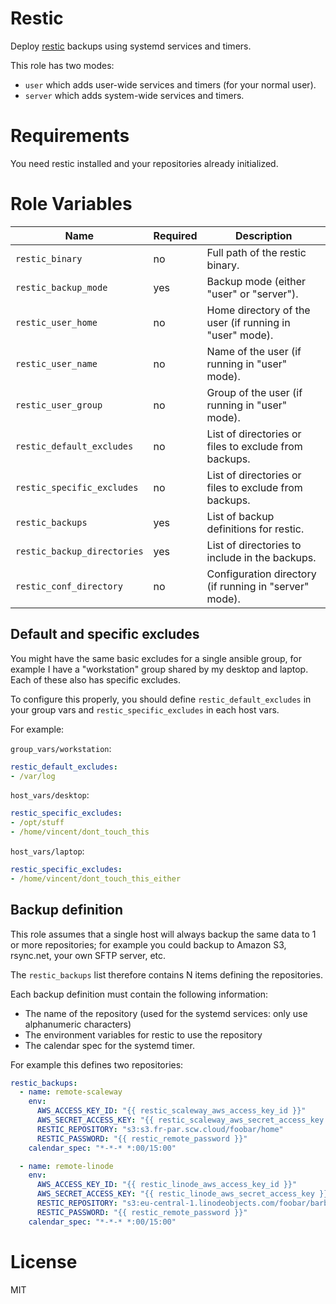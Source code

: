 # Restic

Deploy [restic](https://restic.net/) backups using systemd services and timers.

This role has two modes:
* `user` which adds user-wide services and timers (for your normal user).
* `server` which adds system-wide services and timers.

# Requirements

You need restic installed and your repositories already initialized.

# Role Variables

| Name                          | Required | Description
| --------------                | -------- | -----------------------------------
| `restic_binary`               | no       | Full path of the restic binary.
| `restic_backup_mode`          | yes      | Backup mode (either "user" or "server").
| `restic_user_home`            | no       | Home directory of the user (if running in "user" mode).
| `restic_user_name`            | no       | Name of the user (if running in "user" mode).
| `restic_user_group`           | no       | Group of the user (if running in "user" mode).
| `restic_default_excludes`     | no       | List of directories or files to exclude from backups.
| `restic_specific_excludes`    | no       | List of directories or files to exclude from backups.
| `restic_backups`              | yes      | List of backup definitions for restic.
| `restic_backup_directories`   | yes      | List of directories to include in the backups.
| `restic_conf_directory`       | no       | Configuration directory (if running in "server" mode).

## Default and specific excludes

You might have the same basic excludes for a single ansible group, for example I have a "workstation" group
shared by my desktop and laptop. Each of these also has specific excludes.

To configure this properly, you should define `restic_default_excludes` in your group vars and `restic_specific_excludes` in each host vars.

For example:

`group_vars/workstation`:
```yaml
restic_default_excludes:
- /var/log
```
`host_vars/desktop`:
```yaml
restic_specific_excludes:
- /opt/stuff
- /home/vincent/dont_touch_this
```
`host_vars/laptop`:
```yaml
restic_specific_excludes:
- /home/vincent/dont_touch_this_either
```

## Backup definition

This role assumes that a single host will always backup the same data to 1 or more repositories; for example you could backup
to Amazon S3, rsync.net, your own SFTP server, etc.

The `restic_backups` list therefore contains N items defining the repositories.

Each backup definition must contain the following information:
* The name of the repository (used for the systemd services: only use alphanumeric characters)
* The environment variables for restic to use the repository
* The calendar spec for the systemd timer.

For example this defines two repositories:

```yaml
restic_backups:
  - name: remote-scaleway
    env:
      AWS_ACCESS_KEY_ID: "{{ restic_scaleway_aws_access_key_id }}"
      AWS_SECRET_ACCESS_KEY: "{{ restic_scaleway_aws_secret_access_key }}"
      RESTIC_REPOSITORY: "s3:s3.fr-par.scw.cloud/foobar/home"
      RESTIC_PASSWORD: "{{ restic_remote_password }}"
    calendar_spec: "*-*-* *:00/15:00"

  - name: remote-linode
    env:
      AWS_ACCESS_KEY_ID: "{{ restic_linode_aws_access_key_id }}"
      AWS_SECRET_ACCESS_KEY: "{{ restic_linode_aws_secret_access_key }}"
      RESTIC_REPOSITORY: "s3:eu-central-1.linodeobjects.com/foobar/barbaz"
      RESTIC_PASSWORD: "{{ restic_remote_password }}"
    calendar_spec: "*-*-* *:00/15:00"
```

# License

MIT
